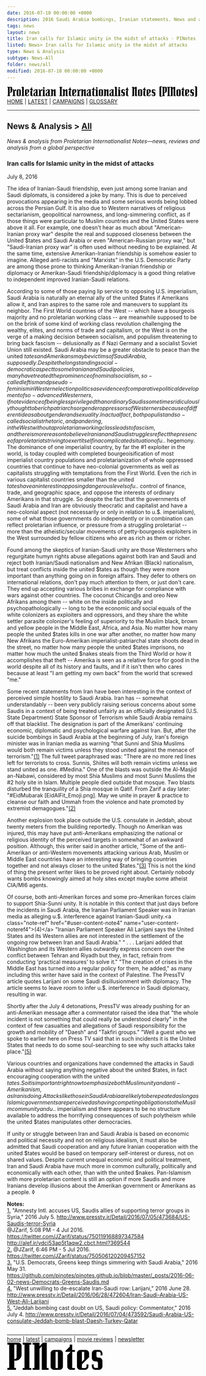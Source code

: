 ```yaml
---
date: 2016-07-10 00:00:00 +0000
description: 2016 Saudi Arabia bombings, Iranian statements. News and analysis from PINotes -- news, reviews and analysis from a Maoist global perspective
tags: news
layout: news
title: Iran calls for Islamic unity in the midst of attacks - PINotes
listed: News> Iran calls for Islamic unity in the midst of attacks
type: News & Analysis
subtype: News-All
folder: news/all
modified: 2016-07-10 00:00:00 +0000
---
```

<div class="hide"><p id="banner-md"><a href="../index.md"><img src="../_layouts/images/banner_small_600.png" alt="Proletarian Internationalist Notes (PINotes)" /></a><br /><a href="../index.md">HOME</a> | <a href="../pages/latest.md">LATEST</a> | <a href="../pages/agitation/index.md">CAMPAIGNS</a> | <a href="../pages/glossary/index.md">GLOSSARY</a></p><hr /><h2>News & Analysis &gt; <a href="../news/all/index.md">All</a></h2></div><p id="area-description"><i>News & analysis from Proletarian Internationalist Notes&mdash;news, reviews and analysis from a global perspective</i></p><div class="hide"></div>

### Iran calls for Islamic unity in the midst of attacks

<span id="byline">July 8, 2016</span>

The idea of Iranian-Saudi friendship, even just among some Iranian and Saudi diplomats, is considered a joke by many. This is due to perceived provocations appearing in the media and some serious words being lobbed across the Persian Gulf. It is also due to Western narratives of religious sectarianism, geopolitical narrowness, and long-simmering conflict, as if those things were particular to Muslim countries and the United States were above it all. For example, one doesn't hear as much about "American-Iranian proxy war" despite the real and supposed closeness between the United $tates and Saudi Arabia or even "American-Russian proxy war," but "Saudi-Iranian proxy war" is often used without needing to be explained. At the same time, extensive Amerikan-Iranian friendship is somehow easier to imagine. Alleged anti-racists and "Marxists" in the U.S. Democratic Party are among those prone to thinking Amerikan-Iranian friendship or diplomacy or Amerikan-Saudi friendship/diplomacy is a good thing relative to independent improved Iranian-Saudi relations.

According to some of those paying lip service to opposing U.S. imperialism, Saudi Arabia is naturally an eternal ally of the united $tates if Amerikans allow it, and Iran aspires to the same role and maneuvers to supplant its neighbor. The First World countries of the West -- which have a bourgeois majority and no proletarian working class -- are meanwhile supposed to be on the brink of some kind of working class revolution challenging the wealthy, elites, and norms of trade and capitalism, or the West is on the verge of a making decision between socialism, and populism threatening to bring back fascism -- delusionally as if Nazi Germany and a socialist Soviet Union still existed. Saudi Arabia may be a greater obstacle to peace than the united $tates and Amerikans may be victims of Saudi Arabia, supposedly. Despite the longstanding social-democratic aspect to some Iranian and Saudi policies, many have treated the prominence of nominal socialism, so-called leftism and pseudo-feminism in Western election politics as evidence of comparative political development of so-advanced Westerners, if not evidence of being less privileged than ordinary Saudis sometimes ridiculously thought to be rich patriarchs or gender oppressors of Westerners because of different ideas about gender and sexuality. In actual fact, both populist and so-called socialist rhetoric, and pandering, in the West without a proletarian working class leads to fascism, and there is more reason to believe Iranian and Saudi struggles reflect the presence of a proletariat striving to exert itself in a complicated situation of u.$. hegemony. The dominance of one imperialist country, by far the #1 exploiter in the world, is today coupled with completed bourgeoisification of most imperialist country populations and proletarianization of whole oppressed countries that continue to have neo-colonial governments as well as capitalists struggling with temptations from the First World. Even the rich in various capitalist countries smaller than the united $tates have an interest in opposing dangerous levels of u.$. control of finance, trade, and geographic space, and oppose the interests of ordinary Amerikans in that struggle. So despite the fact that the governments of Saudi Arabia and Iran are obviously theocratic and capitalist and have a neo-colonial aspect (not necessarily or only in relation to u.$. imperialism), some of what those governments do independently or in combination can reflect proletarian influence, or pressure from a struggling proletariat -- more than the atheistic/secular movements of petty-bourgeois exploiters in the West surrounded by fellow citizens who are as rich as them or richer.

Found among the skeptics of Iranian-Saudi unity are those Westerners who regurgitate humyn rights abuse allegations against both Iran and Saudi and reject both Iranian/Saudi nationalism and New Afrikan (Black) nationalism, but treat conflicts inside the united $tates as though they were more important than anything going on in foreign affairs. They defer to others on international relations, don't pay much attention to them, or just don't care. They end up accepting various bribes in exchange for compliance with wars against other countries. The coconut Chican@s and oreo New Afrikans among them -- white on the inside politically and psychopathologically -- long to be the economic and social equals of the white colonizers as exploiters and oppressors, and they share the white settler parasite colonizer's feeling of superiority to the Muslim black, brown and yellow people in the Middle East, Africa, and Asia. No matter how many people the united $tates kills in one war after another, no matter how many New Afrikans the Euro-Amerikan imperialist-patriarchal state shoots dead in the street, no matter how many people the united $tates imprisons, no matter how much the united $nakes steals from the Third World or how it accomplishes that theft -- Amerika is seen as a relative force for good in the world despite all of its history and faults, and if it isn't then who cares because at least "I am getting my own back" from the world that screwed "me."

Some recent statements from Iran have been interesting in the context of perceived simple hostility to Saudi Arabia. Iran has -- somewhat understandably -- been very publicly raising serious concerns about some Saudis in a context of being treated unfairly as an officially designated (U.S. State Department) State Sponsor of Terrorism while Saudi Arabia remains off that blacklist. The designation is part of the Amerikans' continuing economic, diplomatic and psychological warfare against Iran. But, after the suicide bombings in Saudi Arabia at the beginning of July, Iran's foreign minister was in Iranian media as warning "that Sunni and Shia Muslims would both remain victims unless they stood united against the menace of terrorism."<a class="note-ref" href="#user-content-note1" name="user-content-noteref1">(1)</a> The full tweet paraphrased was: "There are no more red lines left for terrorists to cross. Sunnis, Shiites will both remain victims unless we stand united as one. #Medina." One of the blasts was outside the Al-Masjid an-Nabawi, considered by most Shia Muslims and most Sunni Muslims the #2 holy site in Islam. Multiple people died outside that mosque. Two blasts disturbed the tranquility of a Shia mosque in Qatif. From Zarif a day later: "#EidMubarak [EidAlFit_Emoji.png]. May we unite in prayer & practice to cleanse our faith and Ummah from the violence and hate promoted by extremist demagogues."<a class="note-ref" href="#user-content-note2" name="user-content-noteref2">(2)</a>

Another explosion took place outside the U.S. consulate in Jeddah, about twenty meters from the building reportedly. Though no Amerikan was injured, this may have put anti-Amerikans emphasizing the national or religious identity of the perceived targets in somewhat of an awkward position. Although, this writer said in another article, "Some of the anti-Amerikan or anti-Western movements attacking various Arab, Muslim or Middle East countries have an interesting way of bringing countries together and not always closer to the united $tates."<a class="note-ref" href="#user-content-note3" name="user-content-noteref3">(3)</a> This is not the kind of thing the present writer likes to be proved right about. Certainly nobody wants bombs knowingly aimed at holy sites except maybe some atheist CIA/MI6 agents.

Of course, both anti-Amerikan forces and some pro-Amerikan forces claim to support Shia-Sunni unity. It is notable in this context that just days before the incidents in Saudi Arabia, the Iranian Parliament Speaker was in Iranian media as alleging u.$. interference against Iranian-Saudi unity.<a class="note-ref" href="#user-content-note4" name="user-content-noteref4">(4)</a> "Iranian Parliament Speaker Ali Larijani says the United States and its Western allies are not interested in the settlement of the ongoing row between Iran and Saudi Arabia." " . . . Larijani added that Washington and its Western allies outwardly express concern over the conflict between Tehran and Riyadh but they, in fact, refrain from conducting 'practical measures' to solve it." "The creation of crises in the Middle East has turned into a regular policy for them, he added," as many including this writer have said in the context of Palestine. The PressTV article quotes Larijani on some Saudi disillusionment with diplomacy. The article seems to leave room to infer u.$. interference in Saudi diplomacy, resulting in war.

Shortly after the July 4 detonations, PressTV was already pushing for an anti-Amerikan message after a commentator raised the idea that "the whole incident is not something that could really be understood clearly" in the context of few casualties and allegations of Saudi responsibility for the growth and mobility of "Daesh" and "Takfiri groups." "Well a guest who we spoke to earlier here on Press TV said that in such incidents it is the United States that needs to do some soul-searching to see why such attacks take place."<a class="note-ref" href="#user-content-note5" name="user-content-noteref5">(5)</a>

Various countries and organizations have condemned the attacks in Saudi Arabia without saying anything negative about the united $tates, in fact encouraging cooperation with the united $tates. So it is important right now to emphasize both Muslim unity and anti-Amerikanism, as Iran is doing. Attacks like those in Saudi Arabia are likely to be repeated as long as Islamic governments are perceived as having competing obligations to the Muslim community and u.$. imperialism and there appears to be no structure available to address the horrifying consequences of such polytheism while the united $tates manipulates other democracies.

If unity or struggle between Iran and Saudi Arabia is based on economic and political necessity and not on religious idealism, it must also be admitted that Saudi cooperation and any future Iranian cooperation with the united $tates would be based on temporary self-interest or duress, not on shared values. Despite current unequal economic and political treatment, Iran and Saudi Arabia have much more in common culturally, politically and economically with each other, than with the united $nakes. Pan-Islamism with more proletarian content is still an option if more Saudis and more Iranians develop illusions about the Amerikan government or Amerikans as a people. &loz;

<b>Notes:</b><br />
<a class="note-no" href="#user-content-noteref1" name="user-content-note1">1.</a> "Amnesty Intl. accuses US, Saudis allies of supporting terror groups in Syria," 2016 July 5. http://www.presstv.ir/Detail/2016/07/05/473684/US-Saudis-terror-Syria<br />
@JZarif, 5:08 PM - 4 Jul 2016. https://twitter.com/JZarif/status/750119168897347584<br />
http://alef.ir/vdci53ap5t1aqw2.cbct.html?369544<br />
<a class="note-no" href="#user-content-noteref2" name="user-content-note2">2.</a> @JZarif, 6:46 PM - 5 Jul 2016. https://twitter.com/JZarif/status/750506120209457152<br />
<a class="note-no" href="#user-content-noteref3" name="user-content-note3">3.</a> "U.S. Democrats, Greens keep things simmering with Saudi Arabia," 2016 May 31. <a href="https://github.com/pinotes/pinotes.github.io/blob/master/_posts/2016-06-02-news-Democrats-Greens-Saudis.md" target="_blank">https://github.com/pinotes/pinotes.github.io/blob/master/_posts/2016-06-02-news-Democrats-Greens-Saudis.md</a><br />
<a class="note-no" href="#user-content-noteref4" name="user-content-note4">4.</a> "West unwilling to de-escalate Iran-Saudi row: Larijani," 2016 June 28. http://www.presstv.ir/Detail/2016/06/28/472604/Iran-Saudi-Arabia-US-West-Ali-Larijani<br />
<a class="note-no" href="#user-content-noteref5" name="user-content-note5">5.</a> "Jeddah bombing cast doubt on US, Saudi policy: Commentator," 2016 July 4. http://www.presstv.ir/Detail/2016/07/04/473592/Saudi-Arabia-US-consulate-Jeddah-bomb-blast-Daesh-Turkey-Qatar

<div class="hide"></div><div class="hide"><p>_____________________________________<br /><a href="../index.md">home</a> | <a href="../pages/latest.md">latest</a> | <a href="../pages/agitation/index.md">campaigns</a> | <a href="../reviews/movies/index.md">movie reviews</a> | <a href="../pages/newsletter/index.md">newsletter</a><br /><a href="../index.md"><img src="../_layouts/images/logo_250.png" alt="PINotes" /></a></p></div>
